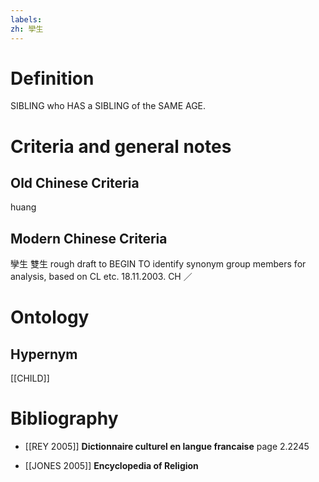 ```yaml
---
labels: 
zh: 孿生
---
```


# Definition
SIBLING who HAS a SIBLING of the SAME AGE.
# Criteria and general notes
## Old Chinese Criteria
huang
## Modern Chinese Criteria
孿生
雙生
rough draft to BEGIN TO identify synonym group members for analysis, based on CL etc. 18.11.2003. CH ／
# Ontology

## Hypernym
[[CHILD]]
# Bibliography
- [[REY 2005]]
**Dictionnaire culturel en langue francaise** page 2.2245

- [[JONES 2005]]
**Encyclopedia of Religion** 
